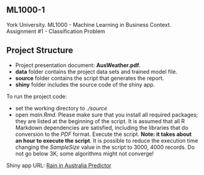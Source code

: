 ## ML1000-1
York University. ML1000 - Machine Learning in Business Context. Assignment #1 - Classification Problem

## Project Structure

* Project presentation document: **AusWeather.pdf**.  
* **data** folder contains the project data sets and trained model file. 
* **source** folder contains the script that generates the report.
* **shiny** folder includes the source code of the shiny app.

To run the project code:

* set the working directory to *./source*
* open *main.Rmd*. Please make sure that you install all required packages; they are listed at the beginning of the script. It is assumed that all R Markdown dependencies are satisfied, including the libraries that do conversion to the *PDF* format. Execute the script. **Note: it takes about an hour to execute the script**. It is possible to reduce the execution time changing the *SampleSize* value in the script to 3000, 4000 records. Do not go below 3K; some algorithms might not converge!


Shiny app URL: [Rain in Australia Predictor](https://www.shinyapp.com)
